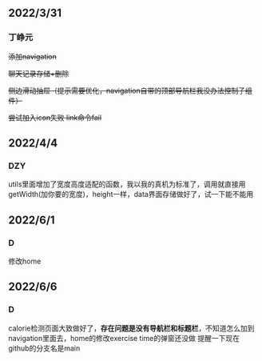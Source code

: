 ## 2022/3/31
### 丁峥元
~~添加navigation~~

~~聊天记录存储+删除~~

~~侧边滑动抽屉（提示需要优化，navigation自带的顶部导航栏我没办法控制子组件）~~

~~尝试加入icon失败 link命令fail~~

## 2022/4/4
### DZY
utils里面增加了宽度高度适配的函数，我以我的真机为标准了，调用就直接用getWidth(加你要的宽度)，height一样，data界面存储做好了，试一下能不能用


## 2022/6/1
### D
修改home

## 2022/6/6
### D
calorie检测页面大致做好了，**存在问题是没有导航栏和标题栏**，不知道怎么加到navigation里面去，home的修改exercise time的弹窗还没做
提醒一下现在github的分支名是main
 